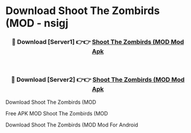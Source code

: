 # Download Shoot The Zombirds (MOD - nsigj



<div align="center">
<h3>🔴 Download [Server1] 👉👉 <a href="https://momento.my/?title=Shoot_The_Zombirds_(MOD">Shoot The Zombirds (MOD Mod Apk</a></h3><br>

<h3>🔴 Download [Server2] 👉👉 <a href="https://momento.my/?title=Shoot_The_Zombirds_(MOD">Shoot The Zombirds (MOD Mod Apk</a></h3>
</div>



Download Shoot The Zombirds (MOD 

Free APK MOD Shoot The Zombirds (MOD 

Download Shoot The Zombirds (MOD Mod For Android
